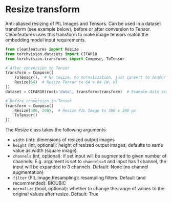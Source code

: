 # Resize transform

Anti-aliased resizing of PIL Images and Tensors. Can be used in a dataset transform (see example below), before or after conversion to Tensor. Cleanfeatures uses this transform to make image tensors match the embedding model input requirements.

```python
from cleanfeatures import Resize
from torchvision.datasets import CIFAR10
from torchvision.transforms import Compose, ToTensor

# After conversion to Tensor
transform = Compose([
    ToTensor(),  # No resize, no normalization, just convert to tensor
    Resize(64)  # Resize Tensor to 64 x 64 [W, H]
])
dataset = CIFAR10(root='data', transform=transform)  # Example data set

# Before conversion to Tensor
transform = Compose([
    Resize(300, 200),  # Resize PIL Image to 300 x 200 px
    ToTensor()
])
```

The Resize class takes the following arguments:

- `width` (int): dimensions of resized output images
- `height` (int, optional): height of resized output images, defaults to same value as width (square image)
- `channels` (int, optional): if set input will be augmented to given number of channels. E.g. argument is set to `channels=3` and input has 1 channel, the input will be expanded to 3 channels. Default: None (no channel augmentation)
- `filter` (PIL.Image.Resampling): resampling filters. Default (and recommended): BICUBIC
- `normalize` (bool, optional): whether to change the range of values to the original values after resize. Default: True
